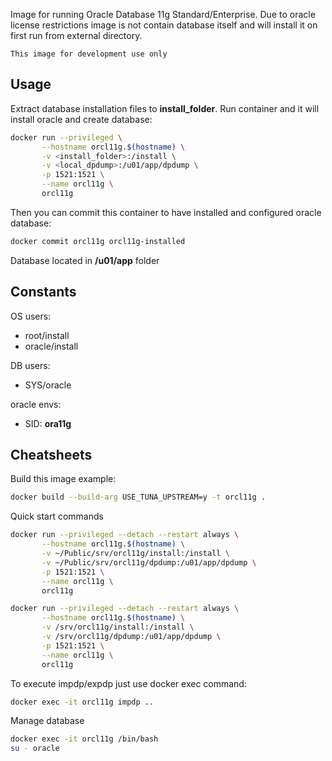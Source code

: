 Image for running Oracle Database 11g Standard/Enterprise. Due to oracle license
restrictions image is not contain database itself and will install it on first
run from external directory.

``This image for development use only``

## Usage
Extract database installation files to **install_folder**.  Run container and it
will install oracle and create database:

```sh
docker run --privileged \
       --hostname orcl11g.$(hostname) \
       -v <install_folder>:/install \
       -v <local_dpdump>:/u01/app/dpdump \
       -p 1521:1521 \
       --name orcl11g \
       orcl11g
```

Then you can commit this container to have installed and configured oracle database:

```sh
docker commit orcl11g orcl11g-installed
```

Database located in **/u01/app** folder

## Constants
OS users:
* root/install
* oracle/install

DB users:
* SYS/oracle

oracle envs:
* SID: **ora11g**

## Cheatsheets
Build this image example:
```sh
docker build --build-arg USE_TUNA_UPSTREAM=y -t orcl11g .
```

Quick start commands
```sh
docker run --privileged --detach --restart always \
       --hostname orcl11g.$(hostname) \
       -v ~/Public/srv/orcl11g/install:/install \
       -v ~/Public/srv/orcl11g/dpdump:/u01/app/dpdump \
       -p 1521:1521 \
       --name orcl11g \
       orcl11g
```

```sh
docker run --privileged --detach --restart always \
       --hostname orcl11g.$(hostname) \
       -v /srv/orcl11g/install:/install \
       -v /srv/orcl11g/dpdump:/u01/app/dpdump \
       -p 1521:1521 \
       --name orcl11g \
       orcl11g
```

To execute impdp/expdp just use docker exec command:
```sh
docker exec -it orcl11g impdp ..
```

Manage database
```sh
docker exec -it orcl11g /bin/bash
su - oracle
```
